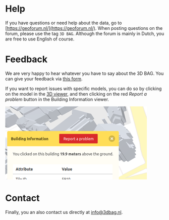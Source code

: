 # Help

If you have questions or need help about the data, go to [https://geoforum.nl/](https://geoforum.nl/). When posting questions on the forum, please use the tag `3D BAG`. Although the forum is mainly in Dutch, you are free to use English of course.

# Feedback

We are very happy to hear whatever you have to say about the 3D BAG. You can give your feedback via [this form](https://docs.google.com/forms/d/e/1FAIpQLSe2XLCYNmoFVHrgt_uRXeLLwfzDK7gS2kE7mGH8rnk6ltE0LQ/viewform?).

If you want to report issues with specific models, you can do so by clicking on the model in the [3D viewer](https://dev.3dbag.nl/#/en/viewer), and then clicking on the red *Report a problem* button in the Building Information viewer. 

![report a problem](images/report_problem.png)

# Contact

Finally, you an also contact us directly at <a href="mailto:info@3dbag.nl">info@3dbag.nl</a>.
